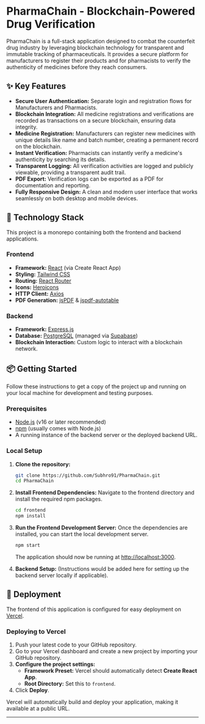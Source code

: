 # PharmaChain - Blockchain-Powered Drug Verification

PharmaChain is a full-stack application designed to combat the counterfeit drug industry by leveraging blockchain technology for transparent and immutable tracking of pharmaceuticals. It provides a secure platform for manufacturers to register their products and for pharmacists to verify the authenticity of medicines before they reach consumers.

## ✨ Key Features

- **Secure User Authentication:** Separate login and registration flows for Manufacturers and Pharmacists.
- **Blockchain Integration:** All medicine registrations and verifications are recorded as transactions on a secure blockchain, ensuring data integrity.
- **Medicine Registration:** Manufacturers can register new medicines with unique details like name and batch number, creating a permanent record on the blockchain.
- **Instant Verification:** Pharmacists can instantly verify a medicine's authenticity by searching its details.
- **Transparent Logging:** All verification activities are logged and publicly viewable, providing a transparent audit trail.
- **PDF Export:** Verification logs can be exported as a PDF for documentation and reporting.
- **Fully Responsive Design:** A clean and modern user interface that works seamlessly on both desktop and mobile devices.

## 🚀 Technology Stack

This project is a monorepo containing both the frontend and backend applications.

### Frontend
- **Framework:** [React](https://reactjs.org/) (via Create React App)
- **Styling:** [Tailwind CSS](https://tailwindcss.com/)
- **Routing:** [React Router](https://reactrouter.com/)
- **Icons:** [Heroicons](https://heroicons.com/)
- **HTTP Client:** [Axios](https://axios-http.com/)
- **PDF Generation:** [jsPDF](https://github.com/parallax/jsPDF) & [jspdf-autotable](https://github.com/simonbengtsson/jsPDF-AutoTable)

### Backend
- **Framework:** [Express.js](https://expressjs.com/)
- **Database:** [PostgreSQL](https://www.postgresql.org/) (managed via [Supabase](https://supabase.com/))
- **Blockchain Interaction:** Custom logic to interact with a blockchain network.

## 📦 Getting Started

Follow these instructions to get a copy of the project up and running on your local machine for development and testing purposes.

### Prerequisites

- [Node.js](https://nodejs.org/en/) (v16 or later recommended)
- [npm](https://www.npmjs.com/) (usually comes with Node.js)
- A running instance of the backend server or the deployed backend URL.

### Local Setup

1.  **Clone the repository:**
    ```sh
    git clone https://github.com/Subhro91/PharmaChain.git
    cd PharmaChain
    ```

2.  **Install Frontend Dependencies:**
    Navigate to the frontend directory and install the required npm packages.
    ```sh
    cd frontend
    npm install
    ```

3.  **Run the Frontend Development Server:**
    Once the dependencies are installed, you can start the local development server.
    ```sh
    npm start
    ```
    The application should now be running at [http://localhost:3000](http://localhost:3000).

4.  **Backend Setup:**
    (Instructions would be added here for setting up the backend server locally if applicable).

## 🚀 Deployment

The frontend of this application is configured for easy deployment on [Vercel](https://vercel.com/).

### Deploying to Vercel

1.  Push your latest code to your GitHub repository.
2.  Go to your Vercel dashboard and create a new project by importing your GitHub repository.
3.  **Configure the project settings:**
    -   **Framework Preset:** Vercel should automatically detect **Create React App**.
    -   **Root Directory:** Set this to `frontend`.
4.  Click **Deploy**.

Vercel will automatically build and deploy your application, making it available at a public URL.

---







